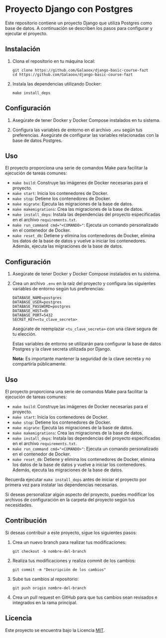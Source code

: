 # Proyecto Django con Postgres

Este repositorio contiene un proyecto Django que utiliza Postgres como base de datos. A continuación se describen los pasos para configurar y ejecutar el proyecto.

## Instalación

1. Clona el repositorio en tu máquina local:

   ```
   git clone https://github.com/Galaoox/django-basic-course-fazt
   cd https://github.com/Galaoox/django-basic-course-fazt
   ```

2. Instala las dependencias utilizando Docker:

   ```
   make install_deps
   ```

## Configuración

1. Asegúrate de tener Docker y Docker Compose instalados en tu sistema.

2. Configura las variables de entorno en el archivo `.env` según tus preferencias. Asegúrate de configurar las variables relacionadas con la base de datos Postgres.

## Uso

El proyecto proporciona una serie de comandos Make para facilitar la ejecución de tareas comunes:

- `make build`: Construye las imágenes de Docker necesarias para el proyecto.
- `make start`: Inicia los contenedores de Docker.
- `make stop`: Detiene los contenedores de Docker.
- `make migrate`: Ejecuta las migraciones de la base de datos.
- `make makemigrations`: Crea las migraciones de la base de datos.
- `make install_deps`: Instala las dependencias del proyecto especificadas en el archivo `requirements.txt`.
- `make run_command cmd="<COMANDO>"`: Ejecuta un comando personalizado en el contenedor de Docker.
- `make reset_db`: Detiene y elimina los contenedores de Docker, elimina los datos de la base de datos y vuelve a iniciar los contenedores. Además, ejecuta las migraciones de la base de datos.

## Configuración

1. Asegúrate de tener Docker y Docker Compose instalados en tu sistema.

2. Crea un archivo `.env` en la raíz del proyecto y configura las siguientes variables de entorno según tus preferencias:

   ```plaintext
   DATABASE_NAME=postgres
   DATABASE_USER=postgres
   DATABASE_PASSWORD=postgres
   DATABASE_HOST=db
   DATABASE_PORT=5432
   SECRET_KEY=<tu_clave_secreta>
   ```

   Asegúrate de reemplazar `<tu_clave_secreta>` con una clave segura de tu elección.

   Estas variables de entorno se utilizarán para configurar la base de datos Postgres y la clave secreta utilizada por Django.

   **Nota:** Es importante mantener la seguridad de la clave secreta y no compartirla públicamente.

## Uso

El proyecto proporciona una serie de comandos Make para facilitar la ejecución de tareas comunes:

- `make build`: Construye las imágenes de Docker necesarias para el proyecto.
- `make start`: Inicia los contenedores de Docker.
- `make stop`: Detiene los contenedores de Docker.
- `make migrate`: Ejecuta las migraciones de la base de datos.
- `make makemigrations`: Crea las migraciones de la base de datos.
- `make install_deps`: Instala las dependencias del proyecto especificadas en el archivo `requirements.txt`.
- `make run_command cmd="<COMANDO>"`: Ejecuta un comando personalizado en el contenedor de Docker.
- `make reset_db`: Detiene y elimina los contenedores de Docker, elimina los datos de la base de datos y vuelve a iniciar los contenedores. Además, ejecuta las migraciones de la base de datos.

Recuerda ejecutar `make install_deps` antes de iniciar el proyecto por primera vez para instalar las dependencias necesarias.

Si deseas personalizar algún aspecto del proyecto, puedes modificar los archivos de configuración en la carpeta del proyecto según tus necesidades.

## Contribución

Si deseas contribuir a este proyecto, sigue los siguientes pasos:

1. Crea un nuevo branch para realizar tus modificaciones:

   ```
   git checkout -b nombre-del-branch
   ```

2. Realiza tus modificaciones y realiza commit de los cambios:

   ```
   git commit -m "Descripción de los cambios"
   ```

3. Sube tus cambios al repositorio:

   ```
   git push origin nombre-del-branch
   ```

4. Crea un pull request en GitHub para que tus cambios sean revisados e integrados en la rama principal.

## Licencia

Este proyecto se encuentra bajo la Licencia [MIT](LICENSE).
